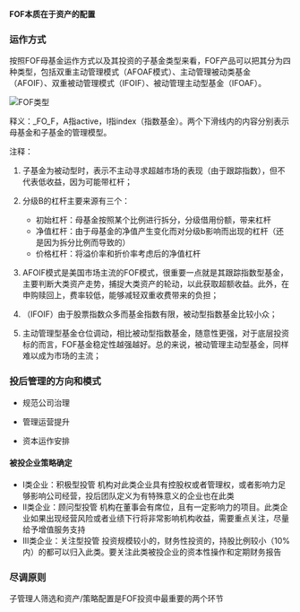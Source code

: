 **FOF本质在于资产的配置**



### 运作方式

按照FOF母基金运作方式以及其投资的子基金类型来看，FOF产品可以把其分为四种类型，包括双重主动管理模式（AFOAF模式）、主动管理被动类基金（AFOIF）、双重被动管理模式（IFOIF）、被动管理主动型基金（IFOAF）。

![FOF类型](https://img2.jiemian.com/jiemian/original/20160819/147157726622739900_a700xH.png)

释义：\_FO\_F，A指active，I指index（指数基金）。两个下滑线内的内容分别表示母基金和子基金的管理模型。

注释：

1. 子基金为被动型时，表示不主动寻求超越市场的表现（由于跟踪指数），但不代表低收益，因为可能带杠杆；
2. 分级B的杠杆主要来源有三个：
   * 初始杠杆：母基金按照某个比例进行拆分，分级借用份额，带来杠杆
   * 净值杠杆：由于母基金的净值产生变化而对分级b影响而出现的杠杆（还是因为拆分比例而导致的）
   * 价格杠杆：将溢价率和折价率考虑后的净值杠杆

3. AFOIF模式是美国市场主流的FOF模式，很重要一点就是其跟踪指数型基金，主要判断大类资产走势，捕捉大类资产的轮动，以此获取超额收益。此外，在申购赎回上，费率较低，能够减轻双重收费带来的负担；

4. （IFOIF）由于股票指数众多而基金指数有限，被动型指数基金比较小众；
5. 主动管理型基金仓位调动，相比被动型指数基金，随意性更强，对于底层投资标的而言，FOF基金稳定性越强越好。总的来说，被动管理主动型基金，同样难以成为市场的主流；

### 投后管理的方向和模式

* 规范公司治理

* 管理运营提升

* 资本运作安排

#### 被投企业策略确定

* I类企业：积极型投管
   机构对此类企业具有控股权或者管理权，或者影响力足够影响公司经营，投后团队定义为有特殊意义的企业也在此类
* II类企业：顾问型投管
   机构在董事会有席位，且有一定影响力的项目。此类企业如果出现经营风险或者业绩下行将非常影响机构收益，需要重点关注，尽量给予增值服务支持
* III类企业：关注型投管
   投资规模较小的，财务性投资的，持股比例较小（10%内）的都可以归入此类。要关注此类被投企业的资本性操作和定期财务报告



### 尽调原则

子管理人筛选和资产/策略配置是FOF投资中最重要的两个环节

